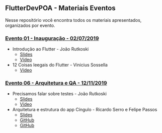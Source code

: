 ## FlutterDevPOA - Materiais Eventos

Nesse repositório você encontra todos os materiais apresentados, organizados por evento.

### [Evento 01 - Inauguração - 02/07/2019](https://github.com/flutterdevpoa/materiais-eventos/tree/master/evento-01-intro)
* Introdução ao Flutter - João Rutkoski
	* [Slides](https://github.com/flutterdevpoa/materiais-eventos/blob/master/evento-01-intro/flutter-intro-joao-rutkoski.pdf)
	*  [Vídeo](https://www.youtube.com/watch?v=k5n5iOgpS3w&feature=youtu.be)
*  12 Coisas leegais do Flutter - Vinicius Sossella
	*  [Vídeo](https://www.youtube.com/watch?v=glq9RiQML3A)

### [Evento 06 - Arquitetura e QA - 12/11/2019](https://github.com/flutterdevpoa/materiais-eventos/tree/master/evento-06-arquitetura-qa)
* Precisamos falar sobre testes - João Rutkoski
	* [Slides](https://github.com/flutterdevpoa/materiais-eventos/tree/master/evento-06-arquitetura-qa/flutter-testing-joao-rutkoski.pdf)
	*  [Vídeo](https://www.youtube.com/watch?v=_uNIPCnuEgk)
*  Arquitetura e estrutura do app Cíngulo - Ricardo Serro e Felipe Passos
	* [Slides](https://github.com/flutterdevpoa/materiais-eventos/blob/master/evento-06-arquitetura-qa/FlutterRS-C%C3%ADngulo.pdf)
	* [GitHub](https://github.com/cingulo/flutter-sample)
	* [GitHub](https://github.com/cingulo/api-sample)
